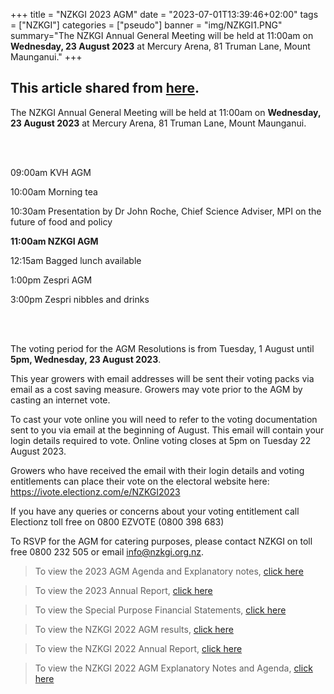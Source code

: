 +++
title = "NZKGI 2023 AGM"
date = "2023-07-01T13:39:46+02:00"
tags = ["NZKGI"]
categories = ["pseudo"]
banner = "img/NZKGI1.PNG"
summary="The NZKGI Annual General Meeting will be held at 11:00am on <b>Wednesday, 23 August 2023</b> at Mercury Arena, 81 Truman Lane, Mount Maunganui."
+++

## This article shared from [here](https://www.nzkgi.org.nz/agm-2023/#article).

The NZKGI Annual General Meeting will be held at 11:00am on <b>Wednesday, 23 August 2023</b> at Mercury Arena, 81 Truman Lane, Mount Maunganui.

<br>
</br>

09:00am	KVH AGM

10:00am	Morning tea

10:30am	Presentation by Dr John Roche, Chief Science Adviser, MPI on the future of food and policy

<b>11:00am	NZKGI AGM</b>

12:15am	Bagged lunch available

1:00pm	Zespri AGM

3:00pm	Zespri nibbles and drinks

<br>
</br>

The voting period for the AGM Resolutions is from Tuesday, 1 August until <b>5pm, Wednesday, 23 August 2023</b>.

This year growers with email addresses will be sent their voting packs via email as a cost saving measure. Growers may vote prior to the AGM by casting an internet vote.

To cast your vote online you will need to refer to the voting documentation sent to you via email at the beginning of August. This email will contain your login details required to vote. Online voting closes at 5pm on Tuesday 22 August 2023. 

Growers who have received the email with their login details and voting entitlements can place their vote on the electoral website here: https://ivote.electionz.com/e/NZKGI2023

If you have any queries or concerns about your voting entitlement call Electionz toll free on 0800 EZVOTE (0800 398 683)

To RSVP for the AGM for catering purposes, please contact NZKGI on toll free 0800 232 505 or email info@nzkgi.org.nz.

>To view the 2023 AGM Agenda and Explanatory notes, [click here](https://www.nzkgi.org.nz/wp-content/uploads/2023/07/NZKGI-2023-AGM-Agenda-and-Explanatory-Notes-v4.pdf)

>To view the 2023 Annual Report, [click here](https://www.nzkgi.org.nz/wp-content/uploads/2023/07/NZKGI_Annual-Report_2023_DIGITAL.pdf)

>To view the Special Purpose Financial Statements, [click here](https://www.nzkgi.org.nz/wp-content/uploads/2023/07/2022-Special-Purpose-Financial-Statements-NZKGI-Signed-1.pdf)

>To view the NZKGI 2022 AGM results, [click here](https://www.nzkgi.org.nz/wp-content/uploads/2022/08/NZKGI-Final-Results-2022-AGM_Final.pdf)

>To view the NZKGI 2022 Annual Report, [click here](https://www.nzkgi.org.nz/wp-content/uploads/2022/07/VIL22556-PO-0657-NZKGI-AR2022_FA-web.pdf)

>To view the NZKGI 2022 AGM Explanatory Notes and Agenda, [click here](https://www.nzkgi.org.nz/wp-content/uploads/2022/07/NZKGI-2022-AGM-Agenda-and-Explanatory-Notes-v4.pdf)






   

